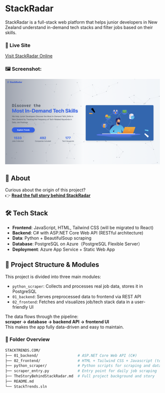 # StackRadar

StackRadar is a full-stack web platform that helps junior developers in New Zealand understand in-demand tech stacks and filter jobs based on their skills.

### 🔗 Live Site  
 [Visit StackRadar Online](https://www.stackradar.me)

### 🖼️ Screenshot: 

![Landing Page](./stackradar_landing_page.png)

## 📖 About

Curious about the origin of this project?  
👉 [**Read the full story behind StackRadar**](./TheStoryBehindStackRadar.md)

## 🛠️ Tech Stack

- **Frontend**: JavaScript, HTML, Tailwind CSS (will be migrated to React)
- **Backend**: C# with ASP.NET Core Web API (RESTful architecture)  
- **Data**: Python + BeautifulSoup scraping
- **Database**: PostgreSQL on Azure（PostgreSQL Flexible Server）
- **Deployment**: Azure App Service + Static Web App

## 🧩 Project Structure & Modules

This project is divided into three main modules:

- `python_scraper`: Collects and processes real job data, stores it in PostgreSQL
- `01_backend`: Serves preprocessed data to frontend via REST API
- `02_frontend`: Fetches and visualizes job/tech stack data in a user-friendly UI

The data flows through the pipeline:  
**scraper → database → backend API → frontend UI**  
This makes the app fully data-driven and easy to maintain.

### 📁 Folder Overview

```bash
STACKTRENDS.COM/
├── 01_backend/                  # ASP.NET Core Web API (C#)
├── 02_frontend/                 # HTML + Tailwind CSS + Javascript (to be migrated to React)
├── python_scraper/              # Python scripts for scraping and data preprocessing
├── scraper_entry.py             # Entry point for daily job scraping
├── TheStoryBehindStackRadar.md  # Full project background and story
├── README.md
└── StackTrends.sln      

